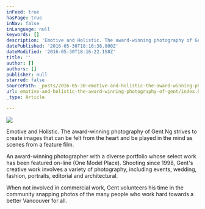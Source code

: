 ```yaml
---
inFeed: true
hasPage: true
inNav: false
inLanguage: null
keywords: []
description: 'Emotive and Holistic. The award-winning photography of Gent Ng strives to create images that can be felt from the heart and be played in the mind as scenes from a feature film. '
datePublished: '2016-05-30T18:16:38.000Z'
dateModified: '2016-05-30T18:16:22.158Z'
title: ''
author: []
authors: []
publisher: null
starred: false
sourcePath: _posts/2016-05-30-emotive-and-holistic-the-award-winning-photography-of-gent.md
url: emotive-and-holistic-the-award-winning-photography-of-gent/index.html
_type: Article

---
```

![](https://the-grid-user-content.s3-us-west-2.amazonaws.com/89ea0e5d-cd56-401d-9c46-d6a491e1606f.jpg)

Emotive and Holistic. The award-winning photography of Gent Ng strives to create images that can be felt from the heart and be played in the mind as scenes from a feature film. 

An award-winning photographer with a diverse portfolio whose select work has been featured on-line (One Model Place). Shooting since 1998, Gent's creative work involves a variety of photography, including events, wedding, fashion, portraits, editorial and architectural.

When not involved in commercial work, Gent volunteers his time in the community snapping photos of the many people who work hard towards a better Vancouver for all.